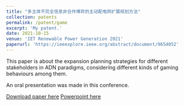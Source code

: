 ```yaml
---
title: "多主体不完全信息非合作博弈的主动配电网扩展规划方法"
collection: patents
permalink: /patent/game
excerpt: 'My patent.'
date: 2021-10-15
venue: 'IET Renewable Power Generation 2021'
paperurl: 'https://ieeexplore.ieee.org/abstract/document/9654052'
---
```

This paper is about the expansion planning strategies for different stakeholders in ADN paradigms, considering different kinds of gaming behaviours among them.

An oral presentation was made in this conference.

[Download paper here](https://ieeexplore.ieee.org/stamp/stamp.jsp?tp=&arnumber=9654052)
[Powerpoint here](http://events.theiet.org.cn/person/view_paper.asp?id=620&en=1)

